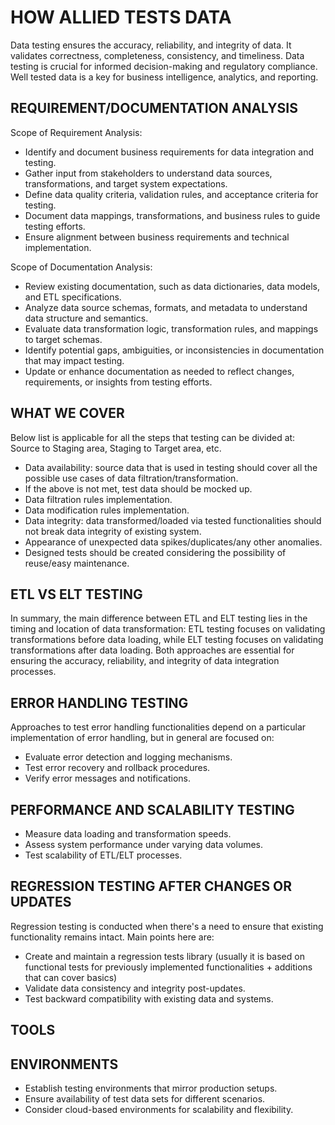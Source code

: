 # HOW ALLIED TESTS DATA

Data testing ensures the accuracy, reliability, and integrity of data. It validates correctness, completeness, consistency, and timeliness. Data testing is crucial for informed decision-making and regulatory compliance. Well tested data is a key for business intelligence, analytics, and reporting.

## REQUIREMENT/DOCUMENTATION ANALYSIS

Scope of Requirement Analysis:
   * Identify and document business requirements for data integration and testing.
   * Gather input from stakeholders to understand data sources, transformations, and target system expectations.
   * Define data quality criteria, validation rules, and acceptance criteria for testing.
   * Document data mappings, transformations, and business rules to guide testing efforts.
   * Ensure alignment between business requirements and technical implementation.

Scope of Documentation Analysis:
   * Review existing documentation, such as data dictionaries, data models, and ETL specifications.
   * Analyze data source schemas, formats, and metadata to understand data structure and semantics.
   * Evaluate data transformation logic, transformation rules, and mappings to target schemas.
   * Identify potential gaps, ambiguities, or inconsistencies in documentation that may impact testing.
   * Update or enhance documentation as needed to reflect changes, requirements, or insights from testing efforts.

## WHAT WE COVER

Below list is applicable for all the steps that testing can be divided at: Source to Staging area, Staging to Target area, etc. 
   * Data availability: source data that is used in testing should cover all the possible use cases of data filtration/transformation.
   * If the above is not met, test data should be mocked up.
   * Data filtration rules implementation.
   * Data modification rules implementation.
   * Data integrity: data transformed/loaded via tested functionalities should not break data integrity of existing system.
   * Appearance of unexpected data spikes/duplicates/any other anomalies.
   * Designed tests should be created considering the possibility of reuse/easy maintenance.


## ETL VS ELT TESTING

In summary, the main difference between ETL and ELT testing lies in the timing and location of data transformation: ETL testing focuses on validating transformations before data loading, while ELT testing focuses on validating transformations after data loading. Both approaches are essential for ensuring the accuracy, reliability, and integrity of data integration processes.

## ERROR HANDLING TESTING

Approaches to test error handling functionalities depend on a particular implementation of error handling, but in general are focused on:
  * Evaluate error detection and logging mechanisms.
  * Test error recovery and rollback procedures.
  * Verify error messages and notifications.

## PERFORMANCE AND SCALABILITY TESTING

  * Measure data loading and transformation speeds.
  * Assess system performance under varying data volumes.
  * Test scalability of ETL/ELT processes.

## REGRESSION TESTING AFTER CHANGES OR UPDATES
Regression testing is conducted when there's a need to ensure that  existing functionality remains intact.
Main points here are:

  * Create and maintain a regression tests library (usually it is based on functional tests for previously implemented functionalities + additions that can cover basics)
  * Validate data consistency and integrity post-updates.
  * Test backward compatibility with existing data and systems.

## TOOLS

## ENVIRONMENTS

  * Establish testing environments that mirror production setups.
  * Ensure availability of test data sets for different scenarios.
  * Consider cloud-based environments for scalability and flexibility.
